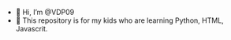 - 👋 Hi, I’m @VDP09
- 👀 This repository is for my kids who are learning Python, HTML, Javascrit.


<!---
VDP09/VDP09 is a ✨ special ✨ repository because its `README.md` (this file) appears on your GitHub profile.
You can click the Preview link to take a look at your changes.
--->
